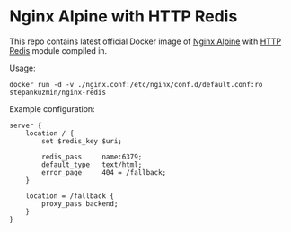 # Nginx Alpine with HTTP Redis

This repo contains latest official Docker image of [Nginx Alpine](https://hub.docker.com/_/nginx/) with [HTTP Redis](https://www.nginx.com/resources/wiki/modules/redis/) module compiled in.

Usage:

```shell
docker run -d -v ./nginx.conf:/etc/nginx/conf.d/default.conf:ro stepankuzmin/nginx-redis
```

Example configuration:

```nginx
server {
    location / {
        set $redis_key $uri;

        redis_pass     name:6379;
        default_type   text/html;
        error_page     404 = /fallback;
    }

    location = /fallback {
        proxy_pass backend;
    }
}
```